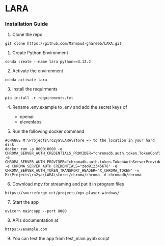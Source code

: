 # LARA

### Installation Guide

1. Clone the repo
```shell
git clone https://github.com/Mahmoud-ghareeb/LARA.git
``` 

1. Create Python Environment
```shell
conda create --name lara python==3.12.2
```

2. Activate the environment
```shell
conda activate lara
```

3. install the requirments
```shell
pip install -r requirements.txt
```

4. Rename .env.example to .env and add the secret keys of 
    - openai
    - elevenlabs


5. Run the following docker command

```shell
#CHANGE M:\Projects\ro2ya\LARA\store => to the location in your hard disk
docker run -p 8000:8000 -e CHROMA_SERVER_AUTH_CREDENTIALS_PROVIDER="chromadb.auth.token.TokenConfigServerAuthCredentialsProvider" -e CHROMA_SERVER_AUTH_PROVIDER="chromadb.auth.token.TokenAuthServerProvider" -e CHROMA_SERVER_AUTH_CREDENTIALS="zed@12345678" -e CHROMA_SERVER_AUTH_TOKEN_TRANSPORT_HEADER="X_CHROMA_TOKEN" -v M:\Projects\ro2ya\LARA\store:/chroma/chroma -d chromadb/chroma
```

6. Download mpv for streaming and put it in program files
```shell
https://sourceforge.net/projects/mpv-player-windows/
```

7. Start the app
```shell
uvicorn main:app --port 8080
```

8. APIs documentation at 
``` shell
https://example.com
```

9. You can test the app from test_main.pynb script


